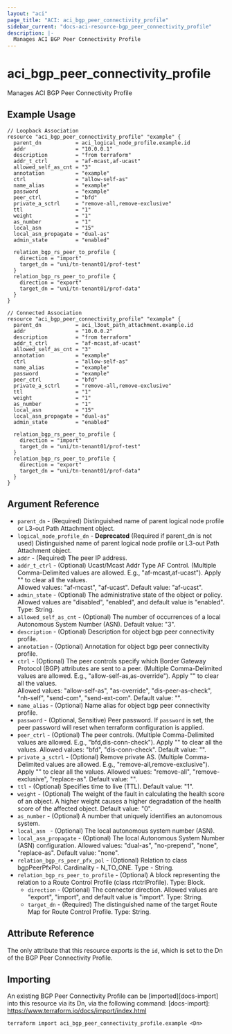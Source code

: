 ```yaml
---
layout: "aci"
page_title: "ACI: aci_bgp_peer_connectivity_profile"
sidebar_current: "docs-aci-resource-bgp_peer_connectivity_profile"
description: |-
  Manages ACI BGP Peer Connectivity Profile
---
```


# aci_bgp_peer_connectivity_profile

Manages ACI BGP Peer Connectivity Profile

## Example Usage

```hcl
// Loopback Association
resource "aci_bgp_peer_connectivity_profile" "example" {
  parent_dn           = aci_logical_node_profile.example.id
  addr                = "10.0.0.1"
  description         = "from terraform"
  addr_t_ctrl         = "af-mcast,af-ucast"
  allowed_self_as_cnt = "3"
  annotation          = "example"
  ctrl                = "allow-self-as"
  name_alias          = "example"
  password            = "example"
  peer_ctrl           = "bfd"
  private_a_sctrl     = "remove-all,remove-exclusive"
  ttl                 = "1"
  weight              = "1"
  as_number           = "1"
  local_asn           = "15"
  local_asn_propagate = "dual-as"
  admin_state         = "enabled"

  relation_bgp_rs_peer_to_profile {
    direction = "import"
    target_dn = "uni/tn-tenant01/prof-test"
  }
  relation_bgp_rs_peer_to_profile {
    direction = "export"
    target_dn = "uni/tn-tenant01/prof-data"
  }
}

// Connected Association
resource "aci_bgp_peer_connectivity_profile" "example" {
  parent_dn           = aci_l3out_path_attachment.example.id
  addr                = "10.0.0.2"
  description         = "from terraform"
  addr_t_ctrl         = "af-mcast,af-ucast"
  allowed_self_as_cnt = "3"
  annotation          = "example"
  ctrl                = "allow-self-as"
  name_alias          = "example"
  password            = "example"
  peer_ctrl           = "bfd"
  private_a_sctrl     = "remove-all,remove-exclusive"
  ttl                 = "1"
  weight              = "1"
  as_number           = "1"
  local_asn           = "15"
  local_asn_propagate = "dual-as"
  admin_state         = "enabled"

  relation_bgp_rs_peer_to_profile {
    direction = "import"
    target_dn = "uni/tn-tenant01/prof-test"
  }
  relation_bgp_rs_peer_to_profile {
    direction = "export"
    target_dn = "uni/tn-tenant01/prof-data"
  }
}
```

## Argument Reference

- `parent_dn` - (Required) Distinguished name of parent logical node profile or L3-out Path Attachment object.
- `logical_node_profile_dn` - **Deprecated** (Required if parent_dn is not used) Distinguished name of parent logical node profile or L3-out Path Attachment object.
- `addr` - (Required) The peer IP address.
- `addr_t_ctrl` - (Optional) Ucast/Mcast Addr Type AF Control. (Multiple Comma-Delimited values are allowed. E.g., "af-mcast,af-ucast"). Apply "" to clear all the values.  
  Allowed values: "af-mcast", "af-ucast". Default value: "af-ucast".
- `admin_state` - (Optional) The administrative state of the object or policy. Allowed values are "disabled", "enabled", and default value is "enabled". Type: String.
- `allowed_self_as_cnt` - (Optional) The number of occurrences of a local Autonomous System Number (ASN). Default value: "3".
- `description` - (Optional) Description for object bgp peer connectivity profile.
- `annotation` - (Optional) Annotation for object bgp peer connectivity profile.
- `ctrl` - (Optional)
  The peer controls specify which Border Gateway Protocol (BGP) attributes are sent to a peer. (Multiple Comma-Delimited values are allowed. E.g., "allow-self-as,as-override"). Apply "" to clear all the values.  
   Allowed values: "allow-self-as", "as-override", "dis-peer-as-check", "nh-self", "send-com", "send-ext-com". Default value: "".
- `name_alias` - (Optional) Name alias for object bgp peer connectivity profile.
- `password` - (Optional, Sensitive) Peer password. If `password` is set, the peer password will reset when terraform configuration is applied.
- `peer_ctrl` - (Optional) The peer controls. (Multiple Comma-Delimited values are allowed. E.g., "bfd,dis-conn-check"). Apply "" to clear all the values.
  Allowed values: "bfd", "dis-conn-check". Default value: "".
- `private_a_sctrl` - (Optional) Remove private AS. (Multiple Comma-Delimited values are allowed. E.g., "remove-all,remove-exclusive"). Apply "" to clear all the values.
  Allowed values: "remove-all", "remove-exclusive", "replace-as". Default value: "".
- `ttl` - (Optional) Specifies time to live (TTL). Default value: "1".
- `weight` - (Optional) The weight of the fault in calculating the health score of an object. A higher weight causes a higher degradation of the health score of the affected object. Default value: "0".
- `as_number` - (Optional) A number that uniquely identifies an autonomous system.
- `local_asn ` - (Optional) The local autonomous system number (ASN).
- `local_asn_propagate` - (Optional) The local Autonomous System Number (ASN) configuration.
  Allowed values: "dual-as", "no-prepend", "none", "replace-as". Default value: "none".
- `relation_bgp_rs_peer_pfx_pol` - (Optional) Relation to class bgpPeerPfxPol. Cardinality - N_TO_ONE. Type - String.
- `relation_bgp_rs_peer_to_profile` - (Optional) A block representing the relation to a Route Control Profile (class rtctrlProfile). Type: Block.
  * `direction` - (Optional) The connector direction. Allowed values are "export", "import", and default value is "import". Type: String.
  * `target_dn` - (Required) The distinguished name of the target Route Map for Route Control Profile. Type: String.

## Attribute Reference

The only attribute that this resource exports is the `id`, which is set to the
Dn of the BGP Peer Connectivity Profile.

## Importing

An existing BGP Peer Connectivity Profile can be [imported][docs-import] into this resource via its Dn, via the following command:
[docs-import]: https://www.terraform.io/docs/import/index.html

```
terraform import aci_bgp_peer_connectivity_profile.example <Dn>
```
